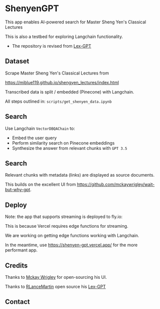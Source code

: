 # ShenyenGPT

This app enables AI-powered search for Master Sheng Yen's Classical Lectures

This is also a testbed for exploring Langchain functionality.

- The repository is revised from  [Lex-GPT](https://github.com/PineappleExpress808/lex-gpt)

## Dataset

Scrape Master Sheng Yen's Classical Lectures from 

https://miblue119.github.io/shengyen_lectures/index.html

Transcribed data is split / embedded (Pinecone) with Langchain.

All steps outlined in: `scripts/get_shenyen_data.ipynb`

## Search

Use Langchain `VectorDBQAChain` to:

* Embed the user query
* Perform similarity search on Pinecone embeddings
* Synthesize the answer from relevant chunks with `GPT 3.5`

## Search

Relevant chunks with metadata (links) are displayed as source documents.

This builds on the excellent UI from https://github.com/mckaywrigley/wait-but-why-gpt.

## Deploy

Note: the app that supports streaming is deployed to fly.io: 

This is because Vercel requires edge functions for streaming.

We are working on getting edge functions working with Langchain.

In the meantime, use   https://shenyen-gpt.vercel.app/ for the more performant app.

## Credits

Thanks to [Mckay Wrigley](https://twitter.com/mckaywrigley) for open-sourcing his UI.

Thanks to [RLanceMartin](https://twitter.com/RLanceMartin) open source his [Lex-GPT](https://github.com/PineappleExpress808/lex-gpt)


## Contact
